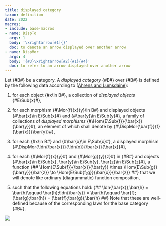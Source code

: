 ```yaml
---
title: displayed category
taxon: definition
date: 2022
macros:
- include: base-macros
- name: DispTo
  args: 1
  body: '\xrightarrow[#1]{}'
  doc: to denote an arrow displayed over another arrow
- name: DispMor
  args: 4
  body: '{#3}\xrightarrow[#2]{#1}{#4}'
  doc: to refer to an arrow displayed over another arrow
---
```


Let {#B#} be a category. A *displayed category* {#E#} over {#B#} is defined by the following data according to ([Ahrens and Lumsdaine](ahrens-lumsdaine-2019)):

1. for each object {#x\in B#}, a collection of *displayed objects* {#E\Sub{x}#},

2. for each morphism {#\Mor{f}{x}{y}\in B#} and displayed objects {#\bar{x}\in E\Sub{x}#} and {#\bar{y}\in E\Sub{y}#}, a family of collections of *displayed morphisms* {#\Hom{E\Sub{f}}{\bar{x}}{\bar{y}}#}, an element of which shall denote by {#\DispMor{\bar{f}}{f}{\bar{x}}{\bar{y}}#},

3. for each {#x\in B#} and {#\bar{x}\in E\Sub{x}#}, a displayed morphism {#\DispMor{\Idn{\bar{x}}}{\Idn{x}}{\bar{x}}{\bar{x}}#},

4. for each {#\Mor{f}{x}{y}#} and {#\Mor{g}{y}{z}#} in {#B#} and objects {#\bar{x}\in E\Sub{x}, \bar{y}\in E\Sub{y}, \bar{z}\in E\Sub{z}#}, a function
    {##
      \Hom{E\Sub{f}}{\bar{x}}{\bar{y}} \times \Hom{E\Sub{g}}{\bar{y}}{\bar{z}} \to \Hom{E\Sub{f;g}}{\bar{x}}{\bar{z}}
    ##}
   that we will denote like ordinary (diagrammatic) function composition,
5. such that the following equations hold:
    {##
        \Idn{\bar{x}};\bar{h} = \bar{h}\qquad
        \bar{h};\Idn{\bar{y}} = \bar{h}\qquad
        \bar{f};(\bar{g};\bar{h}) = (\bar{f};\bar{g});\bar{h}
    ##}
    Note that these are well-defined because of the corresponding laws for the base category {#B#}.

![](frct-003R)

